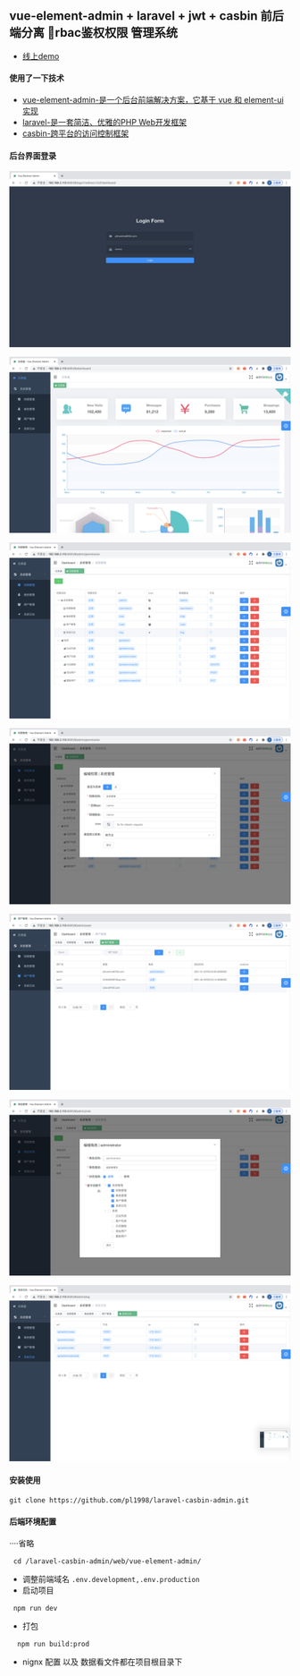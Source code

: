 ## vue-element-admin + laravel + jwt + casbin 前后端分离 rbac鉴权权限 管理系统
  
  * [线上demo](system.pltrue.top)
  
  #### 使用了一下技术

   * [vue-element-admin-是一个后台前端解决方案，它基于 vue 和 element-ui实现](https://panjiachen.github.io/vue-element-admin-site/zh/)
   * [laravel-是一套简洁、优雅的PHP Web开发框架](https://laravel.com/)
   * [casbin-跨平台的访问控制框架](https://github.com/php-casbin/laravel-authz)

   #### 后台界面登录


![alt 属性文本](img/login.png)


![alt 属性文本](img/home.png)


![alt 属性文本](img/per.png)


![alt 属性文本](img/pro_u.png)


![alt 属性文本](img/user.png)


![alt 属性文本](img/user_update.png)


![alt 属性文本](img/log.png)


#### 安装使用
```shell script
git clone https://github.com/pl1998/laravel-casbin-admin.git
```
#### 后端环境配置 
····省略
```shell script
 cd /laravel-casbin-admin/web/vue-element-admin/
```
  * 调整前端域名 ``.env.development,.env.production``
  * 启动项目
```
 npm run dev
```
  * 打包
```shell script
  npm run build:prod
```

  * nignx 配置 以及 数据看文件都在项目根目录下


